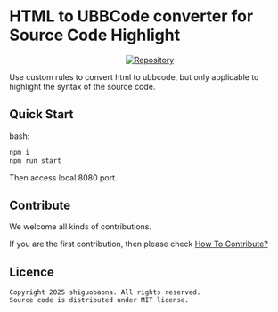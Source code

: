 # HTML to UBBCode converter for Source Code Highlight

<p align="center">
<a href="https://github.com/guobao2333/HTML2UBBCode"><img alt="Repository" src="https://img.shields.io/badge/Github-%230A0A0A.svg?&style=flat-square&logo=Github&logoColor=white"/></a>
</p>

Use custom rules to convert html to ubbcode, but only applicable to highlight the syntax of the source code.

## Quick Start
bash:
```bash
npm i
npm run start
```

Then access local 8080 port.

## Contribute
We welcome all kinds of contributions.

If you are the first contribution, then please check [How To Contribute?](https://opensource.guide/how-to-contribute/)

## Licence

    Copyright 2025 shiguobaona. All rights reserved.
    Source code is distributed under MIT license.
